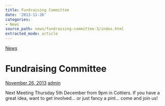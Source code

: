 ```yaml
---
title: Fundraising Committee
date: '2013-11-26'
categories:
- News
source_path: news/fundraising-committee-3/index.html
extracted_mode: article
---
```

[News](/news/)

# Fundraising Committee

[November 26, 2013](/news/fundraising-committee-3/) [admin](author/admin/)

Next Meeting Thursday 5th December from 9pm in Cottiers. If you have a great idea, want to get involved… or just fancy a pint… come and join us!
